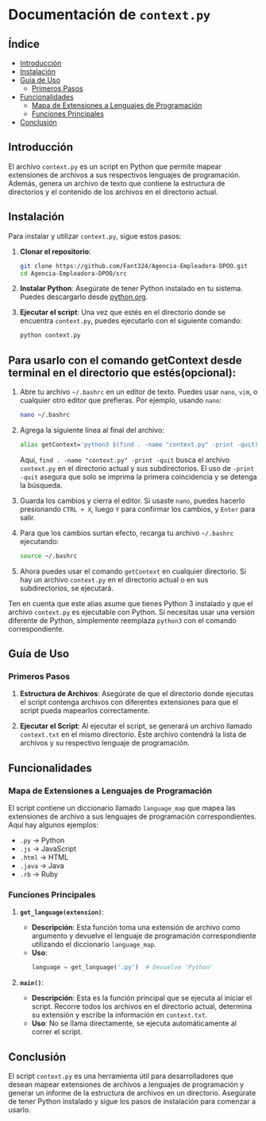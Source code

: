 # Documentación de `context.py`

## Índice
- [Introducción](#introducción)
- [Instalación](#instalación)
- [Guía de Uso](#guía-de-uso)
  - [Primeros Pasos](#primeros-pasos)
- [Funcionalidades](#funcionalidades)
  - [Mapa de Extensiones a Lenguajes de Programación](#mapa-de-extensiones-a-lenguajes-de-programación)
  - [Funciones Principales](#funciones-principales)
- [Conclusión](#conclusión)

## Introducción
El archivo `context.py` es un script en Python que permite mapear extensiones de archivos a sus respectivos lenguajes de programación. Además, genera un archivo de texto que contiene la estructura de directorios y el contenido de los archivos en el directorio actual.

## Instalación
Para instalar y utilizar `context.py`, sigue estos pasos:

1. **Clonar el repositorio**:
   ```bash
   git clone https://github.com/Fant324/Agencia-Empleadora-DPOO.git
   cd Agencia-Empleadora-DPOO/src
   ```

2. **Instalar Python**:
   Asegúrate de tener Python instalado en tu sistema. Puedes descargarlo desde [python.org](https://www.python.org/downloads/).

3. **Ejecutar el script**:
   Una vez que estés en el directorio donde se encuentra `context.py`, puedes ejecutarlo con el siguiente comando:
   ```bash
   python context.py
   ```

## Para usarlo con el comando getContext desde terminal en el directorio que estés(opcional):
1. Abre tu archivo `~/.bashrc` en un editor de texto. Puedes usar `nano`, `vim`, o cualquier otro editor que prefieras. Por ejemplo, usando `nano`:

   ```bash
   nano ~/.bashrc
   ```

2. Agrega la siguiente línea al final del archivo:

   ```bash
   alias getContext='python3 $(find . -name "context.py" -print -quit)'
   ```

   Aquí, `find . -name "context.py" -print -quit` busca el archivo `context.py` en el directorio actual y sus subdirectorios. El uso de `-print -quit` asegura que solo se imprima la primera coincidencia y se detenga la búsqueda.

3. Guarda los cambios y cierra el editor. Si usaste `nano`, puedes hacerlo presionando `CTRL + X`, luego `Y` para confirmar los cambios, y `Enter` para salir.

4. Para que los cambios surtan efecto, recarga tu archivo `~/.bashrc` ejecutando:

   ```bash
   source ~/.bashrc
   ```

5. Ahora puedes usar el comando `getContext` en cualquier directorio. Si hay un archivo `context.py` en el directorio actual o en sus subdirectorios, se ejecutará.

Ten en cuenta que este alias asume que tienes Python 3 instalado y que el archivo `context.py` es ejecutable con Python. Si necesitas usar una versión diferente de Python, simplemente reemplaza `python3` con el comando correspondiente.

## Guía de Uso

### Primeros Pasos
1. **Estructura de Archivos**:
   Asegúrate de que el directorio donde ejecutas el script contenga archivos con diferentes extensiones para que el script pueda mapearlos correctamente.

2. **Ejecutar el Script**:
   Al ejecutar el script, se generará un archivo llamado `context.txt` en el mismo directorio. Este archivo contendrá la lista de archivos y su respectivo lenguaje de programación.

## Funcionalidades

### Mapa de Extensiones a Lenguajes de Programación
El script contiene un diccionario llamado `language_map` que mapea las extensiones de archivo a sus lenguajes de programación correspondientes. Aquí hay algunos ejemplos:

- `.py` → Python
- `.js` → JavaScript
- `.html` → HTML
- `.java` → Java
- `.rb` → Ruby

### Funciones Principales
1. **`get_language(extension)`**:
   - **Descripción**: Esta función toma una extensión de archivo como argumento y devuelve el lenguaje de programación correspondiente utilizando el diccionario `language_map`.
   - **Uso**:
     ```python
     language = get_language('.py')  # Devuelve 'Python'
     ```

2. **`main()`**:
   - **Descripción**: Esta es la función principal que se ejecuta al iniciar el script. Recorre todos los archivos en el directorio actual, determina su extensión y escribe la información en `context.txt`.
   - **Uso**: No se llama directamente, se ejecuta automáticamente al correr el script.

## Conclusión
El script `context.py` es una herramienta útil para desarrolladores que desean mapear extensiones de archivos a lenguajes de programación y generar un informe de la estructura de archivos en un directorio. Asegúrate de tener Python instalado y sigue los pasos de instalación para comenzar a usarlo.
